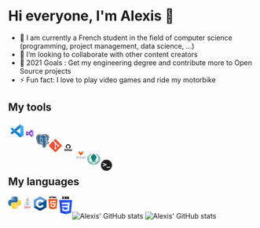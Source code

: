 # Hi everyone, I'm Alexis 👋

- 🌱 I am currently a French student in the field of computer science (programming, project management, data science, ...)
- 👯 I’m looking to collaborate with other content creators
- 🥅 2021 Goals : Get my engineering degree and contribute more to Open Source projects
- ⚡ Fun fact: I love to play video games and ride my motorbike

## My tools

<div>
  <div style="padding: 5px;">
    <img align="left" alt="Visual Studio Code" width="26px" src="img/vscode.png" />
  </div>

  <div style="padding: 5px;">
    <img align="left" alt="Visual Studio" width="26px" src="img/vs.png" />
  </div>

  <div style="padding: 5px;">
    <img align="left" alt="Postgresql" width="26px" src="img/postgresql.png" />
  </div>

  <div style="padding: 5px;">
    <img align="left" alt="Git" width="26px" src="img/git.png" />
  </div>

  <div style="padding: 5px;">
    <img align="left" alt="GitHub" width="26px" src="img/github.png" />
  </div>

  <div style="padding: 5px;">
    <img align="left" alt="GitLab" width="26px" src="img/gitlab.png" />
  </div>

  <div style="padding: 5px;">
    <img align="left" alt="GitKraken" width="26px" src="img/gitkraken.png" />
  </div>

  <div style="padding: 5px;">
    <img align="left" alt="Terminal" width="26px" src="img/terminal.png" />
  </div>
</div>

## My languages

<img align="left" alt="Python" width="26px" src="img/python.png" />
<img align="left" alt="Java" width="26px" src="img/java.png" />
<img align="left" alt="C" width="26px" src="img/c.png" />
<img align="left" alt="HTML5" width="26px" src="img/html.png" />
<img align="left" alt="CSS3" width="26px" src="img/css.png" />

<br />

![Alexis' GitHub stats](https://github-readme-stats.vercel.app/api?username=VannotAlexi0x73&include_all_commits=true&count_private=true&line_height=21&show_icons=true&theme=radical)
![Alexis' GitHub stats](https://github-readme-stats.vercel.app/api/top-langs/?username=VannotAlexi0x73&layout=compact&card_width=250&theme=radical)
